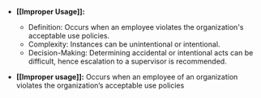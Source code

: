 - **[[Improper Usage]]:**
    - Definition: Occurs when an employee violates the organization's acceptable use policies.
    - Complexity: Instances can be unintentional or intentional.
    - Decision-Making: Determining accidental or intentional acts can be difficult, hence escalation to a supervisor is recommended.

- **[[Improper usage]]:** Occurs when an employee of an organization violates the organization’s acceptable use policies